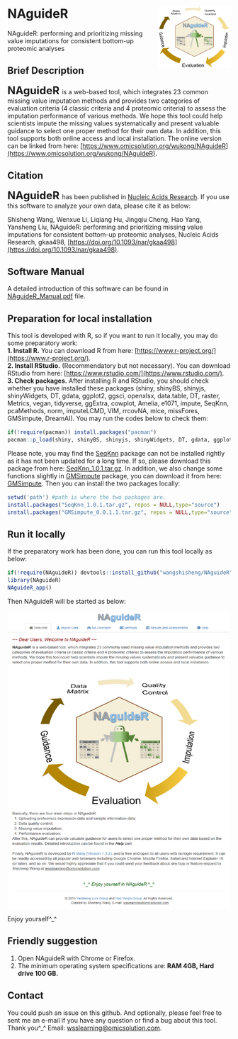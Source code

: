 # NAguideR<img src="NAguideR_logo.jpg" align="right" height="140" width="164"/>
NAguideR: performing and prioritizing missing value imputations for consistent bottom-up proteomic analyses

## Brief Description
**<font size='5'> NAguideR </font>** is a web-based tool, which integrates 23 common missing value imputation methods and provides two categories of evaluation criteria (4 classic criteria and 4 proteomic criteria) to assess the imputation performance of various methods. We hope this tool could help scientists impute the missing values systematically and present valuable guidance to select one proper method for their own data. In addition, this tool supports both online access and local installation. The online version can be linked from here: [https://www.omicsolution.org/wukong/NAguideR](https://www.omicsolution.org/wukong/NAguideR).

## Citation
**<font size='5'> NAguideR </font>** has been published in [Nucleic Acids Research](https://academic.oup.com/nar). If you use this software to analyze your own data, please cite it as below:

Shisheng Wang, Wenxue Li, Liqiang Hu, Jingqiu Cheng, Hao Yang, Yansheng Liu, NAguideR: performing and prioritizing missing value imputations for consistent bottom-up proteomic analyses, Nucleic Acids Research, gkaa498, [https://doi.org/10.1093/nar/gkaa498](https://doi.org/10.1093/nar/gkaa498).


## Software Manual
A detailed introduction of this software can be found in [NAguideR_Manual.pdf](https://github.com/wangshisheng/NAguideR/blob/master/NAguideR_Manual.pdf) file.

## Preparation for local installation
This tool is developed with R, so if you want to run it locally, you may do some preparatory work:  
**1. Install R.** You can download R from here: [https://www.r-project.org/](https://www.r-project.org/).  
**2. Install RStudio.** (Recommendatory but not necessary). You can download RStudio from here: [https://www.rstudio.com/](https://www.rstudio.com/).  
**3. Check packages.** After installing R and RStudio, you should check whether you have installed these packages (shiny, shinyBS, shinyjs, shinyWidgets, DT, gdata, ggplot2, ggsci, openxlsx, data.table, DT, raster, Metrics, vegan, tidyverse, ggExtra, cowplot, Amelia, e1071, impute, SeqKnn, pcaMethods, norm, imputeLCMD, VIM, rrcovNA, mice, missFores, GMSimpute, DreamAI). You may run the codes below to check them:  

```r
if(!require(pacman)) install.packages("pacman")
pacman::p_load(shiny, shinyBS, shinyjs, shinyWidgets, DT, gdata, ggplot2, ggsci, openxlsx, data.table, DT, raster, Metrics, vegan, tidyverse, ggExtra, cowplot, Amelia, e1071, impute, SeqKnn, pcaMethods, norm, imputeLCMD, VIM, rrcovNA, mice, missFores, DreamAI)
```

Please note, you may find the [SeqKnn](https://github.com/cran/SeqKnn) package can not be installed rightly as it has not been updated for a long time. If so, please download this package from here: [SeqKnn_1.0.1.tar.gz](https://github.com/wangshisheng/NAguideR/blob/master/SeqKnn_1.0.1.tar.gz). In addition, we also change some functions slightly in [GMSimpute](https://cran.r-project.org/web/packages/GMSimpute/index.html) package, you can download it from here: [GMSimpute](https://github.com/wangshisheng/NAguideR/blob/master/GMSimpute_0.0.1.1.tar.gz). Then you can install the two packages locally:

```r
setwd('path') #path is where the two packages are.
install.packages("SeqKnn_1.0.1.tar.gz", repos = NULL,type="source")
install.packages("GMSimpute_0.0.1.1.tar.gz", repos = NULL,type="source")
```

## Run it locally
If the preparatory work has been done, you can run this tool locally as below:
```r
if(!require(NAguideR)) devtools::install_github("wangshisheng/NAguideR")
library(NAguideR)
NAguideR_app()
```

Then NAguideR will be started as below:

<img src="homepage.png" align="center" height="672" width="500"/>


Enjoy yourself^_^


## Friendly suggestion
1. Open NAguideR with Chrome or Firefox.
2. The minimum operating system specifications are: **RAM 4GB, Hard drive 100 GB.**


## Contact
You could push an issue on this github. And optionally, please feel free to sent me an e-mail if you have any question or find a bug about this tool. Thank you^_^
Email: wsslearning@omicsolution.com.


